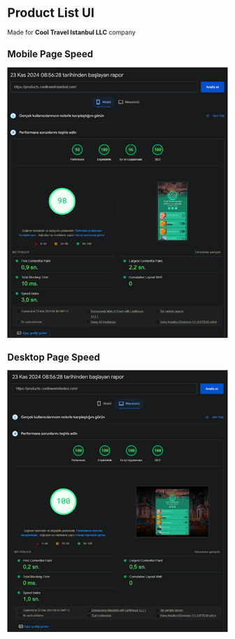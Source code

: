 # Product List UI
 Made for <b>Cool Travel Istanbul LLC</b> company
 
## Mobile Page Speed
![image](/storage/github/1.png)

## Desktop Page Speed
![image](/storage/github/2.png)

